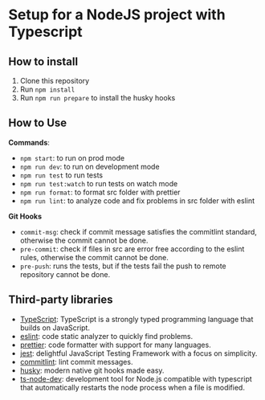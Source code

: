 # Setup for a NodeJS project with Typescript

## How to install

1. Clone this repository
2. Run `npm install`
3. Run `npm run prepare` to install the husky hooks

## How to Use

**Commands**:

- `npm start`: to run on prod mode
- `npm run dev`: to run on development mode
- `npm run test` to run tests
- `npm run test:watch` to run tests on watch mode
- `npm run format`: to format src folder with prettier
- `npm run lint`: to analyze code and fix problems in src folder with eslint

**Git Hooks**

- `commit-msg`: check if commit message satisfies the commitlint standard, otherwise the commit cannot be done.
- `pre-commit`: check if files in src are error free according to the eslint rules, otherwise the commit cannot be done.
- `pre-push`: runs the tests, but if the tests fail the push to remote repository cannot be done.

## Third-party libraries

- [TypeScript](https://www.typescriptlang.org/): TypeScript is a strongly typed programming language that builds on JavaScript.
- [eslint](https://eslint.org/): code static analyzer to quickly find problems.
- [prettier](https://prettier.io/): code formatter with support for many languages.
- [jest](https://jestjs.io/): delightful JavaScript Testing Framework with a focus on simplicity.
- [commitlint](https://commitlint.js.org/): lint commit messages.
- [husky](https://typicode.github.io/husky/): modern native git hooks made easy.
- [ts-node-dev](https://github.com/wclr/ts-node-dev): development tool for Node.js compatible with typescript that automatically restarts the node process when a file is modified.
